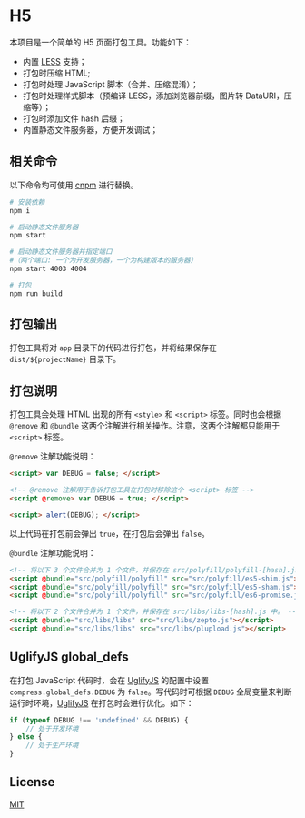 # H5

本项目是一个简单的 H5 页面打包工具。功能如下：

* 内置 [LESS][less] 支持；
* 打包时压缩 HTML;
* 打包时处理 JavaScript 脚本（合并、压缩混淆）；
* 打包时处理样式脚本（预编译 LESS，添加浏览器前缀，图片转 DataURI，压缩等）；
* 打包时添加文件 hash 后缀；
* 内置静态文件服务器，方便开发调试；

[less]: https://github.com/less/less.js "LESS"

## 相关命令

以下命令均可使用 [cnpm](https://npm.taobao.org/ "淘宝 NPM 镜像") 进行替换。

```bash
# 安装依赖
npm i

# 启动静态文件服务器
npm start

# 启动静态文件服务器并指定端口
#（两个端口: 一个为开发服务器，一个为构建版本的服务器）
npm start 4003 4004

# 打包
npm run build
```

## 打包输出

打包工具将对 `app` 目录下的代码进行打包，并将结果保存在 `dist/${projectName}` 目录下。

## 打包说明

打包工具会处理 HTML 出现的所有 `<style>` 和 `<script>` 标签。同时也会根据 `@remove` 和 `@bundle` 这两个注解进行相关操作。注意，这两个注解都只能用于 `<script>` 标签。

`@remove` 注解功能说明：

```html
<script> var DEBUG = false; </script>

<!-- @remove 注解用于告诉打包工具在打包时移除这个 <script> 标签 -->
<script @remove> var DEBUG = true; </script>

<script> alert(DEBUG); </script>
```

以上代码在打包前会弹出 `true`，在打包后会弹出 `false`。

`@bundle` 注解功能说明：

```html
<!-- 将以下 3 个文件合并为 1 个文件，并保存在 src/polyfill/polyfill-[hash].js 中。 -->
<script @bundle="src/polyfill/polyfill" src="src/polyfill/es5-shim.js"></script>
<script @bundle="src/polyfill/polyfill" src="src/polyfill/es5-sham.js"></script>
<script @bundle="src/polyfill/polyfill" src="src/polyfill/es6-promise.js"></script>

<!-- 将以下 2 个文件合并为 1 个文件，并保存在 src/libs/libs-[hash].js 中。 -->
<script @bundle="src/libs/libs" src="src/libs/zepto.js"></script>
<script @bundle="src/libs/libs" src="src/libs/plupload.js"></script>
```

## UglifyJS global_defs

在打包 JavaScript 代码时，会在 [UglifyJS][uglifyjs] 的配置中设置 `compress.global_defs.DEBUG` 为 `false`。写代码时可根据 `DEBUG` 全局变量来判断运行时环境，[UglifyJS][uglifyjs] 在打包时会进行优化。如下：

```javascript
if (typeof DEBUG !== 'undefined' && DEBUG) {
    // 处于开发环境
} else {
    // 处于生产环境
}
```

[uglifyjs]: https://github.com/mishoo/UglifyJS2 "UglifyJS"

## License

[MIT](LICENSE "License")
